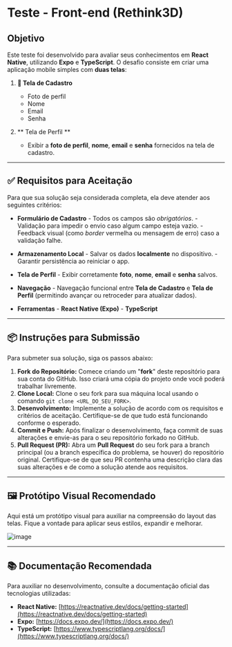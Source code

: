 #  Teste - Front-end (Rethink3D)

##  Objetivo

Este teste foi desenvolvido para avaliar seus conhecimentos em **React Native**, utilizando **Expo** e **TypeScript**. O desafio consiste em criar uma aplicação mobile simples com **duas telas**:

1.  **📝 Tela de Cadastro**
    -    Foto de perfil
    -    Nome
    -    Email
    -    Senha

2.  ** Tela de Perfil **
    -   Exibir a **foto de perfil**, **nome**, **email** e **senha** fornecidos na tela de cadastro.

---

## ✅ Requisitos para Aceitação

Para que sua solução seja considerada completa, ela deve atender aos seguintes critérios:

-    **Formulário de Cadastro**
    -   Todos os campos são *obrigatórios*.
    -   Validação para impedir o envio caso algum campo esteja vazio.
    -   Feedback visual (como _border_ vermelha ou mensagem de erro) caso a validação falhe.

-    **Armazenamento Local**
    -   Salvar os dados **localmente** no dispositivo.
    -   Garantir persistência ao reiniciar o app.

-    **Tela de Perfil**
    -   Exibir corretamente **foto**, **nome**, **email** e **senha** salvos.

-    **Navegação**
    -   Navegação funcional entre **Tela de Cadastro** e **Tela de Perfil** (permitindo avançar ou retroceder para atualizar dados).

-    **Ferramentas**
    -   **React Native (Expo)**
    -   **TypeScript**

---

## 📦 Instruções para Submissão

Para submeter sua solução, siga os passos abaixo:

1.  **Fork do Repositório:** Comece criando um "**fork**" deste repositório para sua conta do GitHub. Isso criará uma cópia do projeto onde você poderá trabalhar livremente.
2.  **Clone Local:** Clone o seu fork para sua máquina local usando o comando `git clone <URL_DO_SEU_FORK>`.
3.  **Desenvolvimento:** Implemente a solução de acordo com os requisitos e critérios de aceitação. Certifique-se de que tudo está funcionando conforme o esperado.
4.  **Commit e Push:** Após finalizar o desenvolvimento, faça commit de suas alterações e envie-as para o seu repositório forkado no GitHub.
5.  **Pull Request (PR):** Abra um **Pull Request** do seu fork para a branch principal (ou a branch específica do problema, se houver) do repositório original. Certifique-se de que seu PR contenha uma descrição clara das suas alterações e de como a solução atende aos requisitos.

---

## 🖼️ Protótipo Visual Recomendado

Aqui está um protótipo visual para auxiliar na compreensão do layout das telas. Fique a vontade para aplicar seus estilos, expandir e melhorar.

![image](https://github.com/user-attachments/assets/1bf13dd9-02c8-42f2-850d-ac54b476a750)

---

## 📚 Documentação Recomendada

Para auxiliar no desenvolvimento, consulte a documentação oficial das tecnologias utilizadas:

* **React Native:** [https://reactnative.dev/docs/getting-started](https://reactnative.dev/docs/getting-started)
* **Expo:** [https://docs.expo.dev/](https://docs.expo.dev/)
* **TypeScript:** [https://www.typescriptlang.org/docs/](https://www.typescriptlang.org/docs/)
